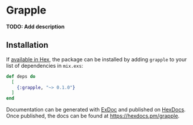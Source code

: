 # Grapple

**TODO: Add description**

## Installation

If [available in Hex](https://hex.pm/docs/publish), the package can be installed
by adding `grapple` to your list of dependencies in `mix.exs`:

```elixir
def deps do
  [
    {:grapple, "~> 0.1.0"}
  ]
end
```

Documentation can be generated with [ExDoc](https://github.com/elixir-lang/ex_doc)
and published on [HexDocs](https://hexdocs.pm). Once published, the docs can
be found at <https://hexdocs.pm/grapple>.

